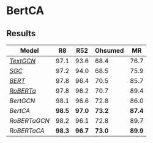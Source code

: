 # BertCA

 

## Results
|**Model** | **R8** | **R52** | **Ohsumed** | **MR** |
| ------------ | ---- | ---- | ---- | ---- |
| [*TextGCN*](https://arxiv.org/pdf/1809.05679.pdf) | 97.1 | 93.6 | 68.4 | 76.7 |
| [*SGC*](https://arxiv.org/abs/1902.07153) | 97.2 | 94.0 | 68.5 | 75.9 |
| [*BERT*](https://arxiv.org/abs/1810.04805) | 97.8 | 96.4 | 70.5 | 85.7 |
| [*RoBERTa*](https://arxiv.org/abs/1907.11692) |  97.8 | 96.2 | 70.7 | 89.4 |
| *BertGCN* | 98.1 | 96.6 | 72.8 | 86.0 |
| *BertCA* | **98.5** | **97.0** | **73.2** | **87.4** |
| *RoBERTaGCN* | 98.2 | 96.1 | 72.8 | 89.7 |
| *RoBERTaCA* | **98.3** | **96.7** | **73.0** | **89.9** |

